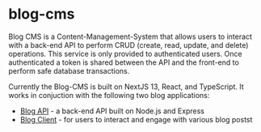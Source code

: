 # blog-cms

Blog CMS is a Content-Management-System that allows users to interact with a back-end API to perform CRUD (create, read, update, and delete) operations. This service is only provided to authenticated users. Once authenticated a token is shared between the API and the front-end to perform safe database transactions.

Currently the Blog-CMS is built on NextJS 13, React, and TypeScript. It works in conjuction with the following two blog applications:
- [Blog API](https://github.com/DutsAndrew/blog-api) - a back-end API built on Node.js and Express
- [Blog Client](https://github.com/DutsAndrew/blog-client) - for users to interact and engage with various blog postst
